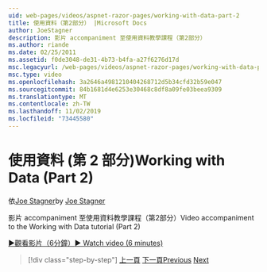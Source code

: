 ```yaml
---
uid: web-pages/videos/aspnet-razor-pages/working-with-data-part-2
title: 使用資料（第2部分） |Microsoft Docs
author: JoeStagner
description: 影片 accompaniment 至使用資料教學課程（第2部分）
ms.author: riande
ms.date: 02/25/2011
ms.assetid: f0de3048-de31-4b73-b4fa-a27f6276d17d
msc.legacyurl: /web-pages/videos/aspnet-razor-pages/working-with-data-part-2
msc.type: video
ms.openlocfilehash: 3a2646a4981210404268712d5b34cfd32b59e047
ms.sourcegitcommit: 84b1681d4e6253e30468c8df8a09fe03beea9309
ms.translationtype: MT
ms.contentlocale: zh-TW
ms.lasthandoff: 11/02/2019
ms.locfileid: "73445580"
---
```

# <a name="working-with-data-part-2"></a><span data-ttu-id="f29b7-103">使用資料 (第 2 部分)</span><span class="sxs-lookup"><span data-stu-id="f29b7-103">Working with Data (Part 2)</span></span>

<span data-ttu-id="f29b7-104">依[Joe Stagner](https://github.com/JoeStagner)</span><span class="sxs-lookup"><span data-stu-id="f29b7-104">by [Joe Stagner](https://github.com/JoeStagner)</span></span>

<span data-ttu-id="f29b7-105">影片 accompaniment 至使用資料教學課程（第2部分）</span><span class="sxs-lookup"><span data-stu-id="f29b7-105">Video accompaniment to the Working with Data tutorial (Part 2)</span></span>

<span data-ttu-id="f29b7-106">[&#9654;觀看影片（6分鐘）](https://channel9.msdn.com/Blogs/ASP-NET-Site-Videos/working-with-data-(part-2))</span><span class="sxs-lookup"><span data-stu-id="f29b7-106">[&#9654; Watch video (6 minutes)](https://channel9.msdn.com/Blogs/ASP-NET-Site-Videos/working-with-data-(part-2))</span></span>

> [!div class="step-by-step"]
> <span data-ttu-id="f29b7-107">[上一頁](working-with-data-part-1.md)
> [下一頁](displaying-data-in-a-grid.md)</span><span class="sxs-lookup"><span data-stu-id="f29b7-107">[Previous](working-with-data-part-1.md)
[Next](displaying-data-in-a-grid.md)</span></span>
